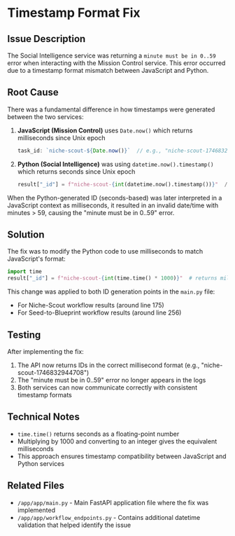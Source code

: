 # Timestamp Format Fix

## Issue Description

The Social Intelligence service was returning a `minute must be in 0..59` error when interacting with the Mission Control service. This error occurred due to a timestamp format mismatch between JavaScript and Python.

## Root Cause

There was a fundamental difference in how timestamps were generated between the two services:

1. **JavaScript (Mission Control)** uses `Date.now()` which returns milliseconds since Unix epoch
   ```javascript
   task_id: `niche-scout-${Date.now()}`  // e.g., "niche-scout-1746832944708"
   ```

2. **Python (Social Intelligence)** was using `datetime.now().timestamp()` which returns seconds since Unix epoch
   ```python
   result["_id"] = f"niche-scout-{int(datetime.now().timestamp())}"  // e.g., "niche-scout-1746832944"
   ```

When the Python-generated ID (seconds-based) was later interpreted in a JavaScript context as milliseconds, it resulted in an invalid date/time with minutes > 59, causing the "minute must be in 0..59" error.

## Solution

The fix was to modify the Python code to use milliseconds to match JavaScript's format:

```python
import time
result["_id"] = f"niche-scout-{int(time.time() * 1000)}"  # returns milliseconds since epoch
```

This change was applied to both ID generation points in the `main.py` file:
- For Niche-Scout workflow results (around line 175)
- For Seed-to-Blueprint workflow results (around line 256)

## Testing

After implementing the fix:
1. The API now returns IDs in the correct millisecond format (e.g., "niche-scout-1746832944708")
2. The "minute must be in 0..59" error no longer appears in the logs
3. Both services can now communicate correctly with consistent timestamp formats

## Technical Notes

- `time.time()` returns seconds as a floating-point number
- Multiplying by 1000 and converting to an integer gives the equivalent milliseconds
- This approach ensures timestamp compatibility between JavaScript and Python services

## Related Files

- `/app/app/main.py` - Main FastAPI application file where the fix was implemented
- `/app/app/workflow_endpoints.py` - Contains additional datetime validation that helped identify the issue